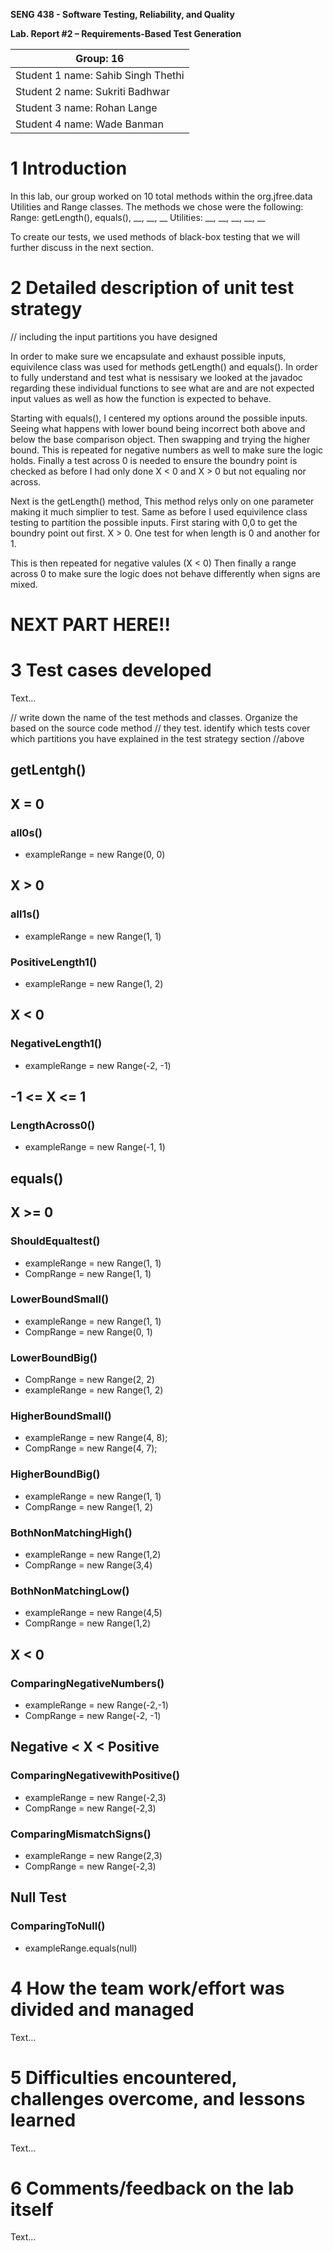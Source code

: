 **SENG 438 - Software Testing, Reliability, and Quality**

**Lab. Report \#2 – Requirements-Based Test Generation**

| Group: 16                          |
|------------------------------------|
| Student 1 name: Sahib Singh Thethi |   
| Student 2 name: Sukriti Badhwar    |   
| Student 3 name: Rohan Lange        |   
| Student 4 name: Wade Banman        | 

# 1 Introduction

In this lab, our group worked on 10 total methods within the org.jfree.data Utilities and Range classes.
The methods we chose were the following:
Range: getLength(), equals(), __, __, __
Utilities: __, __, __, __, __

To create our tests, we used methods of black-box testing that we will further discuss in the next section.


# 2 Detailed description of unit test strategy

// including the input partitions you have designed

In order to make sure we encapsulate and exhaust possible inputs, equivilence class was used for methods getLength() and equals(). In order to fully understand and test what is nessisary we looked at the javadoc regarding these individual functions to see what are and are not expected input values as well as how the function is expected to behave.

Starting with equals(), I centered my options around the possible inputs. Seeing what happens with lower bound being incorrect both above and below the base comparison object. Then swapping and trying the higher bound. This is repeated for negative numbers as well to make sure the logic holds. Finally a test across 0 is needed to ensure the boundry point is checked as before I had only done X < 0 and X > 0 but not equaling nor across.
    

Next is the getLength() method, This method relys only on one parameter making it much simplier to test. Same as before I used equivilence class testing to partition the possible inputs. First staring with 0,0 to get the boundry point out first. X > 0. One test for when length is 0 and another for 1.

This is then repeated for negative valules (X < 0) Then finally a range across 0 to make sure the logic does not behave differently when signs are mixed. 




# NEXT PART HERE!! 
    	
    
# 3 Test cases developed

Text…

// write down the name of the test methods and classes. Organize the based on
the source code method // they test. identify which tests cover which partitions
you have explained in the test strategy section //above
## getLentgh()
## X = 0
### all0s() 
* exampleRange = new Range(0, 0)

## X > 0
### all1s() 
* exampleRange = new Range(1, 1)
### PositiveLength1() 
* exampleRange = new Range(1, 2)
## X < 0
### NegativeLength1() 
* exampleRange = new Range(-2, -1)
## -1 <= X <= 1
### LengthAcross0() 
* exampleRange = new Range(-1, 1)


## equals()
## X >= 0
### ShouldEqualtest()
* exampleRange = new Range(1, 1)
* CompRange = new Range(1, 1)

### LowerBoundSmall() 
* exampleRange = new Range(1, 1)
* CompRange = new Range(0, 1)

### LowerBoundBig() 
* CompRange = new Range(2, 2)
* exampleRange = new Range(1, 2)

### HigherBoundSmall() 
* exampleRange = new Range(4, 8);
* CompRange = new Range(4, 7);

### HigherBoundBig() 
* exampleRange = new Range(1, 1)
* CompRange = new Range(1, 2)

### BothNonMatchingHigh() 
* exampleRange = new Range(1,2)
* CompRange = new Range(3,4)
    
### BothNonMatchingLow() 
* exampleRange = new Range(4,5)
* CompRange = new Range(1,2)

## X < 0
### ComparingNegativeNumbers() 
* exampleRange = new Range(-2,-1)
* CompRange = new Range(-2, -1)


## Negative < X < Positive
### ComparingNegativewithPositive() 
* exampleRange = new Range(-2,3)
* CompRange = new Range(-2,3)
    	
### ComparingMismatchSigns() 
* exampleRange = new Range(2,3)
* CompRange = new Range(-2,3)

## Null Test
### ComparingToNull() 
* exampleRange.equals(null)




# 4 How the team work/effort was divided and managed

Text…

# 5 Difficulties encountered, challenges overcome, and lessons learned

Text…

# 6 Comments/feedback on the lab itself

Text…
